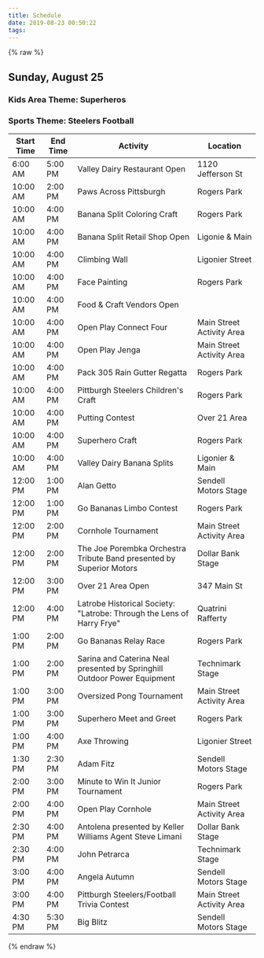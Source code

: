 ```yaml
---
title: Schedule
date: 2019-08-23 00:50:22
tags:
---
```


{% raw %}
<!--
 ######  ##     ## ##    ## ########     ###    ##    ## 
##    ## ##     ## ###   ## ##     ##   ## ##    ##  ##  
##       ##     ## ####  ## ##     ##  ##   ##    ####   
 ######  ##     ## ## ## ## ##     ## ##     ##    ##    
      ## ##     ## ##  #### ##     ## #########    ##    
##    ## ##     ## ##   ### ##     ## ##     ##    ##    
 ######   #######  ##    ## ########  ##     ##    ##    
-->
<h2 class="title is-3">Sunday, August 25</h2>
<h3 class="subtitle is-5">Kids Area Theme: Superheros</h3>
<h3 class="subtitle is-5">Sports Theme: Steelers Football</h3>
<table class="table is-bordered is-striped is-narrow is-hoverable">
<thead>
<tr>
<th>Start Time</th><th>End Time</th><th>Activity</th><th>Location</th>
</tr>
</thead>
<tbody>
<tr><td>6:00 AM</td><td>5:00 PM</td><td>Valley Dairy Restaurant Open</td><td>1120 Jefferson St</td></tr>
<tr><td>10:00 AM</td><td>2:00 PM</td><td>Paws Across Pittsburgh</td><td>Rogers Park</td></tr>
<tr><td>10:00 AM</td><td>4:00 PM</td><td>Banana Split Coloring Craft</td><td>Rogers Park</td></tr>
<tr><td>10:00 AM</td><td>4:00 PM</td><td>Banana Split Retail Shop Open</td><td>Ligonie & Main</td></tr>
<tr><td>10:00 AM</td><td>4:00 PM</td><td>Climbing Wall</td><td>Ligonier Street</td></tr>
<tr><td>10:00 AM</td><td>4:00 PM</td><td>Face Painting</td><td>Rogers Park</td></tr>
<tr><td>10:00 AM</td><td>4:00 PM</td><td>Food & Craft Vendors Open</td><td></td></tr>
<tr><td>10:00 AM</td><td>4:00 PM</td><td>Open Play Connect Four</td><td>Main Street Activity Area</td></tr>
<tr><td>10:00 AM</td><td>4:00 PM</td><td>Open Play Jenga</td><td>Main Street Activity Area</td></tr>
<tr><td>10:00 AM</td><td>4:00 PM</td><td>Pack 305 Rain Gutter Regatta</td><td>Rogers Park</td></tr>
<tr><td>10:00 AM</td><td>4:00 PM</td><td>Pittburgh Steelers Children's Craft</td><td>Rogers Park</td></tr>
<tr><td>10:00 AM</td><td>4:00 PM</td><td>Putting Contest</td><td>Over 21 Area</td></tr>
<tr><td>10:00 AM</td><td>4:00 PM</td><td>Superhero Craft</td><td>Rogers Park</td></tr>
<tr><td>10:00 AM</td><td>4:00 PM</td><td>Valley Dairy Banana Splits</td><td>Ligonier & Main</td></tr>
<tr><td>12:00 PM</td><td>1:00 PM</td><td>Alan Getto</td><td>Sendell Motors Stage</td></tr>
<tr><td>12:00 PM</td><td>1:00 PM</td><td>Go Bananas Limbo Contest</td><td>Rogers Park</td></tr>
<tr><td>12:00 PM</td><td>2:00 PM</td><td>Cornhole Tournament</td><td>Main Street Activity Area</td></tr>
<tr><td>12:00 PM</td><td>2:00 PM</td><td>The Joe Porembka Orchestra Tribute Band presented by Superior Motors</td><td>Dollar Bank Stage</td></tr>
<tr><td>12:00 PM</td><td>3:00 PM</td><td>Over 21 Area Open</td><td>347 Main St</td></tr>
<tr><td>12:00 PM</td><td>4:00 PM</td><td>Latrobe Historical Society: "Latrobe: Through the Lens of Harry Frye"</td><td>Quatrini Rafferty</td></tr>
<tr><td>1:00 PM</td><td>2:00 PM</td><td>Go Bananas Relay Race</td><td>Rogers Park</td></tr>
<tr><td>1:00 PM</td><td>2:00 PM</td><td>Sarina and Caterina Neal presented by Springhill Outdoor Power Equipment</td><td>Technimark Stage</td></tr>
<tr><td>1:00 PM</td><td>3:00 PM</td><td>Oversized Pong Tournament</td><td>Main Street Activity Area</td></tr>
<tr><td>1:00 PM</td><td>3:00 PM</td><td>Superhero Meet and Greet</td><td>Rogers Park</td></tr>
<tr><td>1:00 PM</td><td>4:00 PM</td><td>Axe Throwing</td><td>Ligonier Street</td></tr>
<tr><td>1:30 PM</td><td>2:30 PM</td><td>Adam Fitz</td><td>Sendell Motors Stage</td></tr>
<tr><td>2:00 PM</td><td>3:00 PM</td><td>Minute to Win It Junior Tournament </td><td>Rogers Park</td></tr>
<tr><td>2:00 PM</td><td>4:00 PM</td><td>Open Play Cornhole</td><td>Main Street Activity Area</td></tr>
<tr><td>2:30 PM</td><td>4:00 PM</td><td>Antolena presented by Keller Williams Agent Steve Limani</td><td>Dollar Bank Stage</td></tr>
<tr><td>2:30 PM</td><td>4:00 PM</td><td>John Petrarca</td><td>Technimark Stage</td></tr>
<tr><td>3:00 PM</td><td>4:00 PM</td><td>Angela Autumn</td><td>Sendell Motors Stage</td></tr>
<tr><td>3:00 PM</td><td>4:00 PM</td><td>Pittburgh Steelers/Football Trivia Contest</td><td>Main Street Activity Area</td></tr>
<tr><td>4:30 PM</td><td>5:30 PM</td><td>Big Blitz</td><td>Sendell Motors Stage</td></tr>
</tbody>
</table>
{% endraw %}